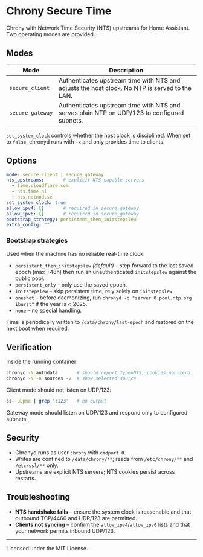 # Chrony Secure Time

Chrony with Network Time Security (NTS) upstreams for Home Assistant. Two
operating modes are provided.

## Modes

| Mode | Description |
|------|-------------|
| `secure_client` | Authenticates upstream time with NTS and adjusts the host clock. No NTP is served to the LAN. |
| `secure_gateway` | Authenticates upstream time with NTS and serves plain NTP on UDP/123 to configured subnets. |

`set_system_clock` controls whether the host clock is disciplined. When set to
`false`, chronyd runs with `-x` and only provides time to clients.

## Options

```yaml
mode: secure_client | secure_gateway
nts_upstreams:       # explicit NTS-capable servers
  - time.cloudflare.com
  - nts.time.nl
  - nts.netnod.se
set_system_clock: true
allow_ipv4: []       # required in secure_gateway
allow_ipv6: []       # required in secure_gateway
bootstrap_strategy: persistent_then_initstepslew
extra_config: ""
```

### Bootstrap strategies

Used when the machine has no reliable real-time clock:

* `persistent_then_initstepslew` *(default)* – step forward to the last saved
  epoch (max +48h) then run an unauthenticated `initstepslew` against the public
  pool.
* `persistent_only` – only use the saved epoch.
* `initstepslew` – skip persistent time; rely solely on `initstepslew`.
* `oneshot` – before daemonizing, run `chronyd -q "server 0.pool.ntp.org iburst"`
  if the year is < 2025.
* `none` – no special handling.

Time is periodically written to `/data/chrony/last-epoch` and restored on the
next boot when required.

## Verification

Inside the running container:

```bash
chronyc -N authdata       # should report Type=NTS, cookies non-zero
chronyc -N -n sources -v  # show selected source
```

Client mode should not listen on UDP/123:

```bash
ss -uLpna | grep ':123'   # no output
```

Gateway mode should listen on UDP/123 and respond only to configured subnets.

## Security

* Chronyd runs as user `chrony` with `cmdport 0`.
* Writes are confined to `/data/chrony/**`; reads from `/etc/chrony/**` and
  `/etc/ssl/**` only.
* Upstreams are explicit NTS servers; NTS cookies persist across restarts.

## Troubleshooting

* **NTS handshake fails** – ensure the system clock is reasonable and that
  outbound TCP/4460 and UDP/123 are permitted.
* **Clients not syncing** – confirm the `allow_ipv4`/`allow_ipv6` lists and that
  your network permits inbound UDP/123.

---

Licensed under the MIT License.

